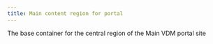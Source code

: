 ```yaml
---
title: Main content region for portal
---
```


The base container for the central region of the Main VDM portal site
